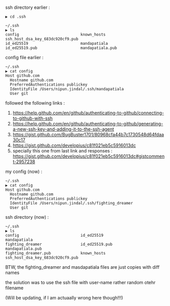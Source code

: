 ssh directory earlier : 
```
▶ cd .ssh

~/.ssh
▶ ls
config                           known_hosts                      ssh_host_dsa_key_683dc920cf9.pub
id_ed25519                       mandapatiala
id_ed25519.pub                   mandapatiala.pub
```
config file earlier :
```
~/.ssh
▶ cat config
Host github.com
  Hostname github.com
  PreferredAuthentications publickey
  IdentityFile /Users/nipun.jindal/.ssh/mandapatiala
  User git
```

followed the following links : 
1. https://help.github.com/en/github/authenticating-to-github/connecting-to-github-with-ssh
2. https://help.github.com/en/github/authenticating-to-github/generating-a-new-ssh-key-and-adding-it-to-the-ssh-agent
3. https://gist.github.com/BugBuster1701/80968cfa44b7c1730548d64fdaa30c17
4. https://gist.github.com/developius/c81f021eb5c5916013dc
5. specially this one from last link and responses : https://gist.github.com/developius/c81f021eb5c5916013dc#gistcomment-2957238

my config (now) : 
```
~/.ssh
▶ cat config
Host github.com
  Hostname github.com
  PreferredAuthentications publickey
  IdentityFile /Users/nipun.jindal/.ssh/fighting_dreamer
  User git
```

ssh directory (now) :
```
~/.ssh
▶ ls
config                           id_ed25519                       mandapatiala
fighting_dreamer                 id_ed25519.pub                   mandapatiala.pub
fighting_dreamer.pub             known_hosts                      ssh_host_dsa_key_683dc920cf9.pub
```
BTW, the fighting_dreamer and masdapatiala files are just copies with diff names

the solution was to use the ssh file with user-name rather random otehr filename

(Will be updating, if I am actuaally wrong here though!!!)